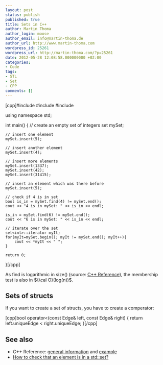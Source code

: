 ```yaml
---
layout: post
status: publish
published: true
title: Sets in C++
author: Martin Thoma
author_login: moose
author_email: info@martin-thoma.de
author_url: http://www.martin-thoma.com
wordpress_id: 25261
wordpress_url: http://martin-thoma.com/?p=25261
date: 2012-05-28 12:08:58.000000000 +02:00
categories:
- Code
tags:
- STL
- Set
- CPP
comments: []
---
```

[cpp]#include <iostream>
#include <set>
#include <iterator>

using namespace std;

int main() {
	// create an empty set of integers
	set<int> mySet;

	// insert one element
	mySet.insert(5);
	
	// insert another element
	mySet.insert(4);

	// insert more elements
	mySet.insert(1337);
	mySet.insert(42);
	mySet.insert(31415);

	// insert an element which was there before
	mySet.insert(5);

	// check if 4 is in set
	bool is_in = mySet.find(4) != mySet.end();
	cout << "4 is in mySet: " << is_in << endl;

	is_in = mySet.find(6) != mySet.end();
	cout << "6 is in mySet: " << is_in << endl;

	// iterate over the set
	set<int>::iterator myIt;
	for(myIt=mySet.begin(); myIt != mySet.end(); myIt++){
		cout << *myIt << " ";
	}

	return 0;
}[/cpp]

As find is logarithmic in size() (source: <a href="http://www.cplusplus.com/reference/stl/set/find/">C++ Reference</a>), the membership test is also in ${\cal O}(log(n))$.

<h2>Sets of structs</h2>
If you want to create a set of structs, you have to create a comperator:

[cpp]bool operator<(const Edge&amp; left, const Edge&amp; right)
{
    return left.uniqueEdge < right.uniqueEdge;
}[/cpp]
<h2>See also</h2>
<ul>
  <li>C++ Reference: <a href="http://www.cplusplus.com/reference/stl/set/">general information</a> and <a href="http://www.cplusplus.com/reference/stl/set/set/">example</a></li>
  <li><a href="http://stackoverflow.com/questions/1701067/how-to-check-that-an-element-is-in-a-stdset">How to check that an element is in a std::set?</a></li>
</ul>
